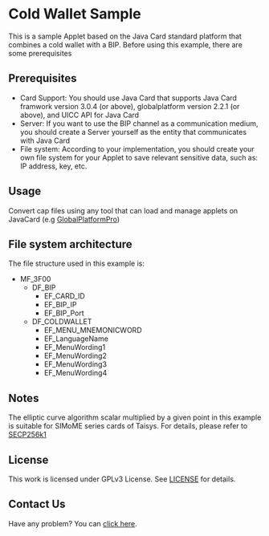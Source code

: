 # Cold Wallet Sample
This is a sample Applet based on the Java Card standard platform that combines a cold wallet with a BIP. Before using this example, there are some  prerequisites

## Prerequisites
- Card Support: You should use Java Card that supports Java Card framwork version 3.0.4 (or above), globalplatform version 2.2.1 (or above), and UICC API for Java Card
- Server: If you want to use the BIP channel as a communication medium, you should create a Server yourself as the entity that communicates with Java Card
- File system: According to your implementation, you should create your own file system for your Applet to save relevant sensitive data, such as: IP address, key, etc.

## Usage
Convert cap files using any tool that can load and manage applets on JavaCard (e.g [GlobalPlatformPro](https://github.com/martinpaljak/GlobalPlatformPro))

## File system architecture
The file structure used in this example is:
- MF_3F00
	- DF_BIP
		- EF_CARD_ID
		- EF_BIP_IP
		- EF_BIP_Port
 	- DF_COLDWALLET
 		- EF_MENU_MNEMONICWORD
 		- EF_LanguageName
 		- EF_MenuWording1
 		- EF_MenuWording2
 		- EF_MenuWording3
 		- EF_MenuWording4    

## Notes
The elliptic curve algorithm scalar multiplied by a given point in this example is suitable for SIMoME series cards of Taisys. For details, please refer to [SECP256k1](SECP256k1) 

## License
This work is licensed under GPLv3 License. See [LICENSE](LICENSE.txt) for details.

## Contact Us
Have any problem? You can [click here](https://taisys.com/contact?lang=).
